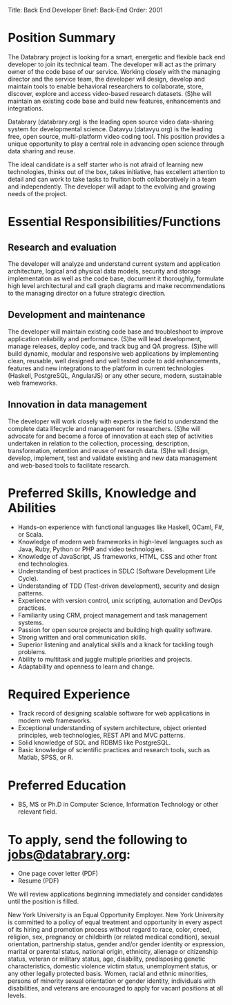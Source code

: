 Title: Back End Developer
Brief: Back-End
Order: 2001

# Position Summary

The Databrary project is looking for a smart, energetic and flexible back end developer to join its technical team. The developer will act as the primary owner of the code base of our service. Working closely with the managing director and the service team, the developer will design, develop and maintain tools to enable behavioral researchers to collaborate, store, discover, explore and access video-based research datasets. (S)he will maintain an existing code base and build new features, enhancements and integrations.

Databrary (databrary.org) is the leading open source video data-sharing system for developmental science. Datavyu (datavyu.org) is the leading free, open source, multi-platform video coding tool. This position provides a unique opportunity to play a central role in advancing open science through data sharing and reuse.

The ideal candidate is a self starter who is not afraid of learning new technologies, thinks out of the box, takes initiative, has excellent attention to detail and can work to take tasks to fruition both collaboratively in a team and independently. The developer will adapt to the evolving and growing needs of the project.


# Essential Responsibilities/Functions

## Research and evaluation
The developer will analyze and understand current system and application architecture, logical and physical data models, security and storage implementation as well as the code base, document it thoroughly, formulate high level architectural and call graph diagrams and make recommendations to the managing director on a future strategic direction.

## Development and maintenance
The developer will maintain existing code base and troubleshoot to improve application reliability and performance. (S)he will lead development, manage releases, deploy code, and track bug and QA progress. (S)he will build dynamic, modular and responsive web applications by implementing clean, reusable, well designed and well tested code to add enhancements, features and new integrations to the platform in current technologies (Haskell, PostgreSQL, AngularJS) or any other secure, modern, sustainable web frameworks.

## Innovation in data management
The developer will work closely with experts in the field to understand the complete data lifecycle and management for researchers. (S)he will advocate for and become a force of innovation at each step of activities undertaken in relation to the collection, processing, description, transformation, retention and reuse of research data. (S)he will design, develop, implement, test and validate existing and new data management and web-based tools to facilitate research.

# Preferred Skills, Knowledge and Abilities

- Hands-on experience with functional languages like Haskell, OCaml, F#, or Scala.
- Knowledge of modern web frameworks in high-level languages such as Java, Ruby, Python or PHP and video technologies.
- Knowledge of JavaScript, JS frameworks, HTML, CSS and other front end technologies.
- Understanding of best practices in SDLC (Software Development Life Cycle).
- Understanding of TDD (Test-driven development), security and design patterns. 
- Experience with version control, unix scripting, automation and DevOps practices.
- Familiarity using CRM, project management and task management systems.
- Passion for open source projects and building high quality software.
- Strong written and oral communication skills.
- Superior listening and analytical skills and a knack for tackling tough problems.
- Ability to multitask and juggle multiple priorities and projects.
- Adaptability and openness to learn and change.

# Required Experience

- Track record of designing scalable software for web applications in modern web frameworks.
- Exceptional understanding of system architecture, object oriented principles, web technologies, REST API and MVC patterns.
- Solid knowledge of SQL and RDBMS like PostgreSQL.
- Basic knowledge of scientific practices and research tools, such as Matlab, SPSS, or R.

# Preferred Education
- BS, MS or Ph.D in Computer Science, Information Technology or other relevant field.

# To apply, send the following to jobs@databrary.org:
- One page cover letter (PDF)
- Resume (PDF)

We will review applications beginning immediately and consider candidates until the position is filled. 

New York University is an Equal Opportunity Employer. New York University
is committed to a policy of equal treatment and opportunity in every aspect
of its hiring and promotion process without regard to race, color, creed,
religion, sex, pregnancy or childbirth (or related medical condition),
sexual orientation, partnership status, gender and/or gender identity or
expression, marital or parental status, national origin, ethnicity,
alienage or citizenship status, veteran or military status, age,
disability, predisposing genetic characteristics, domestic violence victim
status, unemployment status, or any other legally protected basis. Women,
racial and ethnic minorities, persons of minority sexual orientation or
gender identity, individuals with disabilities, and veterans are encouraged
to apply for vacant positions at all levels.

